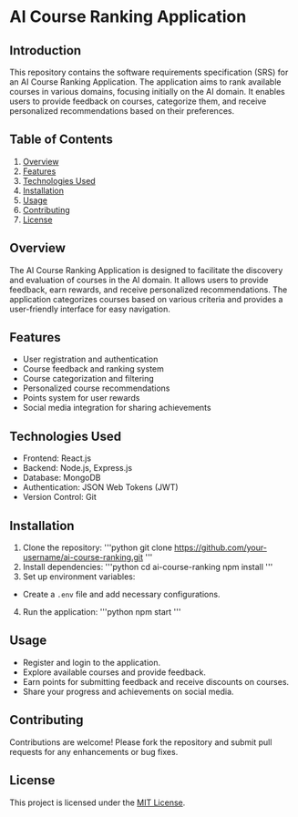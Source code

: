 # AI Course Ranking Application

## Introduction

This repository contains the software requirements specification (SRS) for an AI Course Ranking Application. The application aims to rank available courses in various domains, focusing initially on the AI domain. It enables users to provide feedback on courses, categorize them, and receive personalized recommendations based on their preferences.

## Table of Contents

1. [Overview](#overview)
2. [Features](#features)
3. [Technologies Used](#technologies-used)
4. [Installation](#installation)
5. [Usage](#usage)
6. [Contributing](#contributing)
7. [License](#license)

## Overview

The AI Course Ranking Application is designed to facilitate the discovery and evaluation of courses in the AI domain. It allows users to provide feedback, earn rewards, and receive personalized recommendations. The application categorizes courses based on various criteria and provides a user-friendly interface for easy navigation.

## Features

- User registration and authentication
- Course feedback and ranking system
- Course categorization and filtering
- Personalized course recommendations
- Points system for user rewards
- Social media integration for sharing achievements

## Technologies Used

- Frontend: React.js
- Backend: Node.js, Express.js
- Database: MongoDB
- Authentication: JSON Web Tokens (JWT)
- Version Control: Git

## Installation

1. Clone the repository:
'''python 
git clone https://github.com/your-username/ai-course-ranking.git
'''
2. Install dependencies:
'''python
cd ai-course-ranking
npm install
'''
3. Set up environment variables:
- Create a `.env` file and add necessary configurations.
4. Run the application:
'''python
npm start '''

## Usage

- Register and login to the application.
- Explore available courses and provide feedback.
- Earn points for submitting feedback and receive discounts on courses.
- Share your progress and achievements on social media.

## Contributing

Contributions are welcome! Please fork the repository and submit pull requests for any enhancements or bug fixes.

## License

This project is licensed under the [MIT License](LICENSE).
